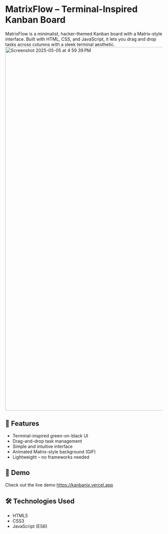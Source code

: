 #  MatrixFlow – Terminal-Inspired Kanban Board

MatrixFlow is a minimalist, hacker-themed Kanban board with a Matrix-style interface. Built with HTML, CSS, and JavaScript, it lets you drag and drop tasks across columns with a sleek terminal aesthetic.
<br>
<img width="1161" alt="Screenshot 2025-05-05 at 4 59 39 PM" src="https://github.com/user-attachments/assets/a5e4d37e-9a8e-41d7-a2cd-1c82bc9ce256" />


## 🔧 Features

-  Terminal-inspired green-on-black UI
-  Drag-and-drop task management
-  Simple and intuitive interface
-  Animated Matrix-style background (GIF)
-  Lightweight – no frameworks needed

## 🚀 Demo

Check out the live demo https://kanbanix.vercel.app

## 🛠️ Technologies Used

- HTML5
- CSS3
- JavaScript (ES6)
